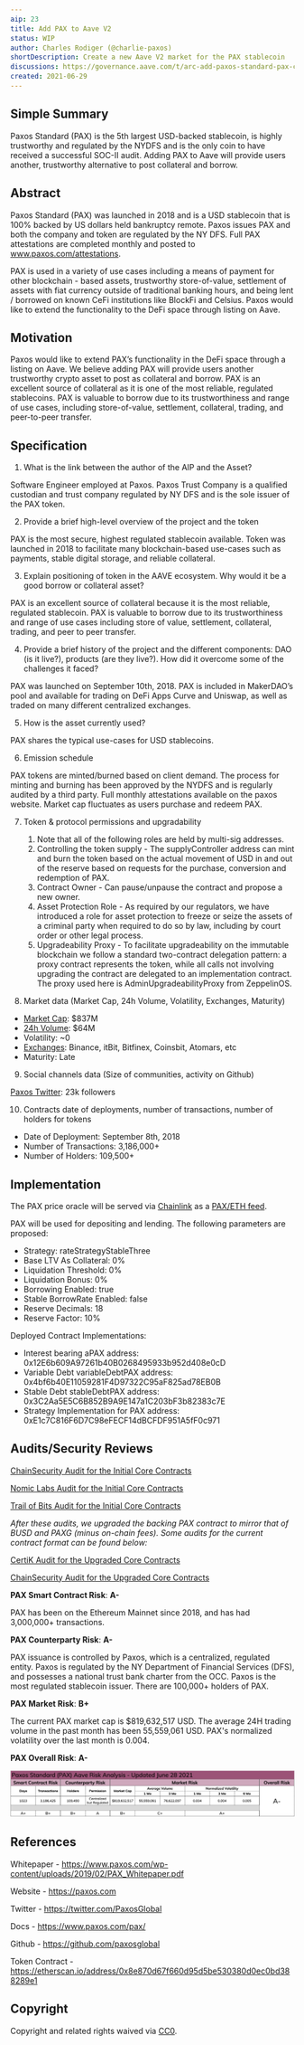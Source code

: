 ```yaml
---
aip: 23
title: Add PAX to Aave V2
status: WIP
author: Charles Rodiger (@charlie-paxos)
shortDescription: Create a new Aave V2 market for the PAX stablecoin
discussions: https://governance.aave.com/t/arc-add-paxos-standard-pax-collateral-borrow-support/3739
created: 2021-06-29
---
```


## Simple Summary

Paxos Standard (PAX) is the 5th largest USD-backed stablecoin, is highly trustworthy and regulated by the NYDFS and is the only coin to have received a successful SOC-II audit. Adding PAX to Aave will provide users another, trustworthy alternative to post collateral and borrow.

## Abstract

Paxos Standard (PAX) was launched in 2018 and is a USD stablecoin that is 100% backed by US dollars held bankruptcy remote. Paxos issues PAX and both the company and token are regulated by the NY DFS. Full PAX attestations are completed monthly and posted to www.paxos.com/attestations.

PAX is used in a variety of use cases including a means of payment for other blockchain - based assets, trustworthy store-of-value, settlement of assets with fiat currency outside of traditional banking hours, and being lent / borrowed on known CeFi institutions like BlockFi and Celsius. Paxos would like to extend the functionality to the DeFi space through listing on Aave.

## Motivation

Paxos would like to extend PAX’s functionality in the DeFi space through a listing on Aave. We believe adding PAX will provide users another trustworthy crypto asset to post as collateral and borrow. PAX is an excellent source of collateral as it is one of the most reliable, regulated stablecoins. PAX is valuable to borrow due to its trustworthiness and range of use cases, including store-of-value, settlement, collateral, trading, and peer-to-peer transfer.

## Specification

1. What is the link between the author of the AIP and the Asset?

Software Engineer employed at Paxos. Paxos Trust Company is a qualified custodian and trust company regulated by NY DFS and is the sole issuer of the PAX token.

2. Provide a brief high-level overview of the project and the token

PAX is the most secure, highest regulated stablecoin available. Token was launched in 2018 to facilitate many blockchain-based use-cases such as payments, stable digital storage, and reliable collateral.

3. Explain positioning of token in the AAVE ecosystem. Why would it be a good borrow or collateral asset?

PAX is an excellent source of collateral because it is the most reliable, regulated stablecoin. PAX is valuable to borrow due to its trustworthiness and range of use cases including store of value, settlement, collateral, trading, and peer to peer transfer.

4. Provide a brief history of the project and the different components: DAO (is it live?), products (are they live?). How did it overcome some of the challenges it faced?

PAX was launched on September 10th, 2018. PAX is included in MakerDAO’s pool and available for trading on DeFi Apps Curve and Uniswap, as well as traded on many different centralized exchanges.

5. How is the asset currently used?

PAX shares the typical use-cases for USD stablecoins.

6. Emission schedule
    
PAX tokens are minted/burned based on client demand. The process for minting and burning has been approved by the NYDFS and is regularly audited by a third party. Full monthly attestations available on the paxos website. Market cap fluctuates as users purchase and redeem PAX.

7. Token & protocol permissions and upgradability
    1. Note that all of the following roles are held by multi-sig addresses.
    2. Controlling the token supply - The supplyController address can mint and burn the token based on the actual movement of USD in and out of the reserve based on requests for the purchase, conversion and redemption of PAX.
    3. Contract Owner - Can pause/unpause the contract and propose a new owner.
    4. Asset Protection Role - As required by our regulators, we have introduced a role for asset protection to freeze or seize the assets of a criminal party when required to do so by law, including by court order or other legal process.
    5. Upgradeability Proxy - To facilitate upgradeability on the immutable blockchain we follow a standard two-contract delegation pattern: a proxy contract represents the token, while all calls not involving upgrading the contract are delegated to an implementation contract. The proxy used here is AdminUpgradeabilityProxy from ZeppelinOS.
    

8. Market data (Market Cap, 24h Volume, Volatility, Exchanges, Maturity)

* [Market Cap](https://etherscan.io/token/0x8e870d67f660d95d5be530380d0ec0bd388289e1): $837M
* [24h Volume](https://www.coingecko.com/en/coins/paxos-standard): $64M
* Volatility: ~0
* [Exchanges](https://www.coingecko.com/en/coins/paxos-standard#markets): Binance, itBit, Bitfinex, Coinsbit, Atomars, etc
* Maturity: Late

9. Social channels data (Size of communities, activity on Github)
   
[Paxos Twitter](https://twitter.com/PaxosGlobal): 23k followers

10. Contracts date of deployments, number of transactions, number of holders for tokens

* Date of Deployment: September 8th, 2018
* Number of Transactions: 3,186,000+ 
* Number of Holders: 109,500+

## Implementation

The PAX price oracle will be served via [Chainlink](http://chain.link) as a [PAX/ETH feed](https://data.chain.link/ethereum/mainnet/crypto-eth/pax-eth). 

PAX will be used for depositing and lending. The following parameters are proposed:

- Strategy: rateStrategyStableThree
- Base LTV As Collateral: 0%
- Liquidation Threshold: 0%
- Liquidation Bonus: 0%
- Borrowing Enabled: true
- Stable BorrowRate Enabled: false
- Reserve Decimals: 18
- Reserve Factor: 10%

Deployed Contract Implementations:
- Interest bearing aPAX address: 0x12E6b609A97261b40B0268495933b952d408e0cD
- Variable Debt variableDebtPAX address: 0x4bf6b40E11059281F4D97322C95aF825ad78EB0B
- Stable Debt stableDebtPAX address: 0x3C2Aa5E5C6B852B9A9E147a1C203bF3b82383c7E
- Strategy Implementation for PAX address: 0xE1c7C816F6D7C98eFECF14dBCFDF951A5fF0c971

## Audits/Security Reviews

[ChainSecurity Audit for the Initial Core Contracts](https://github.com/paxosglobal/pax-contracts/blob/master/audit-reports/ChainSecurity_Audit_Report.pdf)

[Nomic Labs Audit for the Initial Core Contracts](https://github.com/paxosglobal/pax-contracts/blob/master/audit-reports/Nomic_Labs_Audit_Report.pdf)

[Trail of Bits Audit for the Initial Core Contracts](https://github.com/paxosglobal/pax-contracts/blob/master/audit-reports/Trail_of_Bits_Audit_Report.pdf)

*After these audits, we upgraded the backing PAX contract to mirror that of BUSD and PAXG (minus on-chain fees). Some audits for the current contract format can be found below:*

[CertiK Audit for the Upgraded Core Contracts](https://github.com/paxosglobal/paxos-gold-contract/blob/master/audit-reports/paxg-audits/CertiK_Verification_Report_for_Paxos.pdf)

[ChainSecurity Audit for the Upgraded Core Contracts](https://github.com/paxosglobal/paxos-gold-contract/blob/master/audit-reports/paxg-audits/ChainSecurity_PAXOS-GOLD.pdf)

**PAX Smart Contract Risk**: **A-**

PAX has been on the Ethereum Mainnet since 2018, and has had 3,000,000+ transactions.

**PAX Counterparty Risk**: **A-**

PAX issuance is controlled by Paxos, which is a centralized, regulated entity. Paxos is regulated by the NY Department of Financial Services (DFS), and possesses a national trust bank charter from the OCC. Paxos is the most regulated stablecoin issuer.
There are 100,000+ holders of PAX.

**PAX Market Risk**: **B+**

The current PAX market cap is $819,632,517 USD. The average 24H trading volume in the past month has been 55,559,061 USD. PAX's normalized volatility over the last month is 0.004.

**PAX Overall Risk**: **A-**

![PAX Risk Analysis](../assets/AIP-23/aip23-img.png?raw=true "PAX Risk Analysis")

## References

Whitepaper - https://www.paxos.com/wp-content/uploads/2019/02/PAX_Whitepaper.pdf

Website - https://paxos.com

Twitter - https://twitter.com/PaxosGlobal

Docs - https://www.paxos.com/pax/

Github - https://github.com/paxosglobal

Token Contract - https://etherscan.io/address/0x8e870d67f660d95d5be530380d0ec0bd388289e1

## Copyright

Copyright and related rights waived via [CC0](https://creativecommons.org/publicdomain/zero/1.0/).
